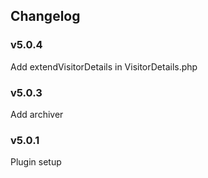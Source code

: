 ## Changelog

### v5.0.4

Add extendVisitorDetails in VisitorDetails.php


### v5.0.3

Add archiver

### v5.0.1

Plugin setup
